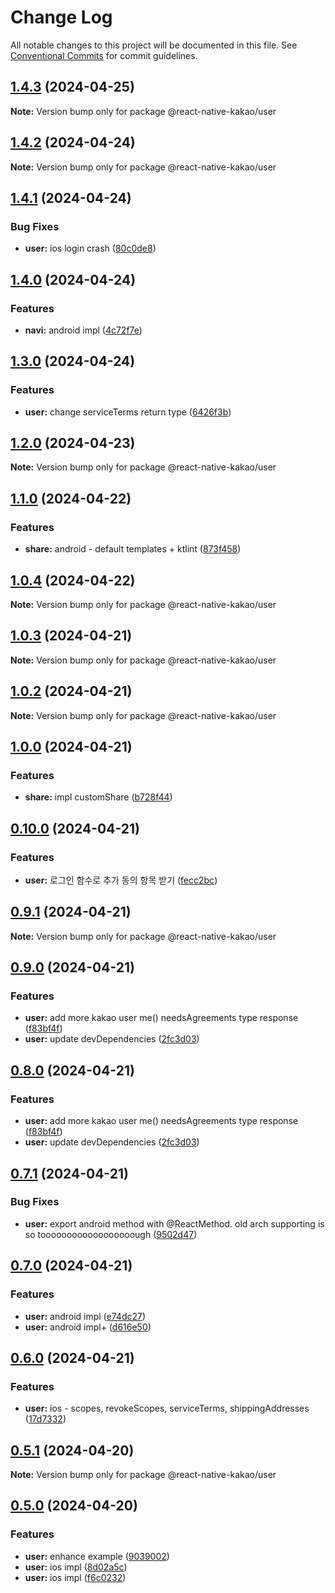 # Change Log

All notable changes to this project will be documented in this file.
See [Conventional Commits](https://conventionalcommits.org) for commit guidelines.

## [1.4.3](https://github.com/mym0404/react-native-kakao/compare/v1.4.2...v1.4.3) (2024-04-25)

**Note:** Version bump only for package @react-native-kakao/user

## [1.4.2](https://github.com/mym0404/react-native-kakao/compare/v1.4.1...v1.4.2) (2024-04-24)

**Note:** Version bump only for package @react-native-kakao/user

## [1.4.1](https://github.com/mym0404/react-native-kakao/compare/v1.4.0...v1.4.1) (2024-04-24)

### Bug Fixes

* **user:** ios login crash ([80c0de8](https://github.com/mym0404/react-native-kakao/commit/80c0de8a1594c44e8859b5982afbffe2f55cf67a))

## [1.4.0](https://github.com/mym0404/react-native-kakao/compare/v1.3.0...v1.4.0) (2024-04-24)

### Features

* **navi:** android impl ([4c72f7e](https://github.com/mym0404/react-native-kakao/commit/4c72f7edc814c570191f65ad498d362624fede72))

## [1.3.0](https://github.com/mym0404/react-native-kakao/compare/v1.2.0...v1.3.0) (2024-04-24)

### Features

* **user:** change serviceTerms return type ([6426f3b](https://github.com/mym0404/react-native-kakao/commit/6426f3bae140820c8e3a5386345d26579b4f74e1))

## [1.2.0](https://github.com/mym0404/react-native-kakao/compare/v1.1.0...v1.2.0) (2024-04-23)

**Note:** Version bump only for package @react-native-kakao/user

## [1.1.0](https://github.com/mym0404/react-native-kakao/compare/v1.0.4...v1.1.0) (2024-04-22)

### Features

* **share:** android - default templates + ktlint ([873f458](https://github.com/mym0404/react-native-kakao/commit/873f458e5db1f920163729d7cbd21f4d23bbc14b))

## [1.0.4](https://github.com/mym0404/react-native-kakao/compare/v1.0.3...v1.0.4) (2024-04-22)

**Note:** Version bump only for package @react-native-kakao/user

## [1.0.3](https://github.com/mym0404/react-native-kakao/compare/v1.0.2...v1.0.3) (2024-04-21)

**Note:** Version bump only for package @react-native-kakao/user

## [1.0.2](https://github.com/mym0404/react-native-kakao/compare/v1.0.1...v1.0.2) (2024-04-21)

**Note:** Version bump only for package @react-native-kakao/user

## [1.0.0](https://github.com/mym0404/react-native-kakao/compare/v0.10.0...v1.0.0) (2024-04-21)

### Features

* **share:** impl customShare ([b728f44](https://github.com/mym0404/react-native-kakao/commit/b728f441023eda0cdf22f26e8b77e79d3d77ad75))

## [0.10.0](https://github.com/mym0404/react-native-kakao/compare/v0.9.1...v0.10.0) (2024-04-21)

### Features

* **user:** 로그인 함수로 추가 동의 항목 받기 ([fecc2bc](https://github.com/mym0404/react-native-kakao/commit/fecc2bc103504496ca9e9d90c471e421b9ae654b))

## [0.9.1](https://github.com/mym0404/react-native-kakao/compare/v0.9.0...v0.9.1) (2024-04-21)

**Note:** Version bump only for package @react-native-kakao/user

## [0.9.0](https://github.com/mym0404/react-native-kakao/compare/v0.7.1...v0.9.0) (2024-04-21)

### Features

* **user:** add more kakao user me() needsAgreements type response ([f83bf4f](https://github.com/mym0404/react-native-kakao/commit/f83bf4fcb459fbfcd495497a19c74bdffc5b8f56))
* **user:** update devDependencies ([2fc3d03](https://github.com/mym0404/react-native-kakao/commit/2fc3d03ab13fe8f0f79c912cd7d1f12afd8a388d))

## [0.8.0](https://github.com/mym0404/react-native-kakao/compare/v0.7.1...v0.8.0) (2024-04-21)

### Features

* **user:** add more kakao user me() needsAgreements type response ([f83bf4f](https://github.com/mym0404/react-native-kakao/commit/f83bf4fcb459fbfcd495497a19c74bdffc5b8f56))
* **user:** update devDependencies ([2fc3d03](https://github.com/mym0404/react-native-kakao/commit/2fc3d03ab13fe8f0f79c912cd7d1f12afd8a388d))

## [0.7.1](https://github.com/mym0404/react-native-kakao/compare/v0.7.0...v0.7.1) (2024-04-21)

### Bug Fixes

- **user:** export android method with @ReactMethod. old arch supporting is so toooooooooooooooooough ([9502d47](https://github.com/mym0404/react-native-kakao/commit/9502d47de7193f0533ba04590e18a7b2da2eb4c0))

## [0.7.0](https://github.com/mym0404/react-native-kakao/compare/v0.6.0...v0.7.0) (2024-04-21)

### Features

- **user:** android impl ([e74dc27](https://github.com/mym0404/react-native-kakao/commit/e74dc271df43653d38179e2f7224167e3198c2a2))
- **user:** android impl+ ([d616e50](https://github.com/mym0404/react-native-kakao/commit/d616e50beb7cb61a17c609f04a4f63d5b8f375b6))

## [0.6.0](https://github.com/mym0404/react-native-kakao/compare/v0.5.1...v0.6.0) (2024-04-21)

### Features

- **user:** ios - scopes, revokeScopes, serviceTerms, shippingAddresses ([17d7332](https://github.com/mym0404/react-native-kakao/commit/17d73321c1a32d8dd2c00c4d3db3f6dc9a067a59))

## [0.5.1](https://github.com/mym0404/react-native-kakao/compare/v0.5.0...v0.5.1) (2024-04-20)

**Note:** Version bump only for package @react-native-kakao/user

## [0.5.0](https://github.com/mym0404/react-native-kakao/compare/v0.4.0...v0.5.0) (2024-04-20)

### Features

- **user:** enhance example ([9039002](https://github.com/mym0404/react-native-kakao/commit/9039002fc4410c55bcc83d32776f4722ad9212be))
- **user:** ios impl ([8d02a5c](https://github.com/mym0404/react-native-kakao/commit/8d02a5cd8e1c941700b900b7023415af8b23de80))
- **user:** ios impl ([f6c0232](https://github.com/mym0404/react-native-kakao/commit/f6c0232da9c60c589b3fdca3648dc56a2e960271))
